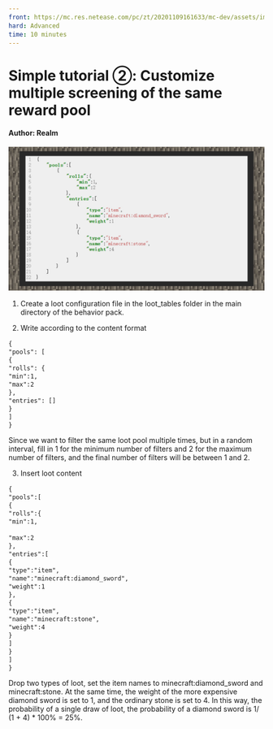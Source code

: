 ```yaml
--- 
front: https://mc.res.netease.com/pc/zt/20201109161633/mc-dev/assets/img/6_1.b9815060.jpg 
hard: Advanced 
time: 10 minutes 
--- 
```

# Simple tutorial ②: Customize multiple screening of the same reward pool 

#### Author: Realm 

![](./images/6_1.jpg) 

1) Create a loot configuration file in the loot_tables folder in the main directory of the behavior pack. 

2) Write according to the content format 

``` 
{ 
"pools": [ 
{ 
"rolls": { 
"min":1, 
"max":2 
}, 
"entries": [] 
} 
] 
} 
``` 

Since we want to filter the same loot pool multiple times, but in a random interval, fill in 1 for the minimum number of filters and 2 for the maximum number of filters, and the final number of filters will be between 1 and 2. 

3) Insert loot content 

``` 
{ 
"pools":[ 
{ 
"rolls":{ 
"min":1,

"max":2 
}, 
"entries":[ 
{ 
"type":"item", 
"name":"minecraft:diamond_sword", 
"weight":1 
}, 
{ 
"type":"item", 
"name":"minecraft:stone", 
"weight":4 
} 
] 
} 
] 
} 
``` 

Drop two types of loot, set the item names to minecraft:diamond_sword and minecraft:stone. At the same time, the weight of the more expensive diamond sword is set to 1, and the ordinary stone is set to 4. In this way, the probability of a single draw of loot, the probability of a diamond sword is 1/ (1 + 4) * 100% = 25%.